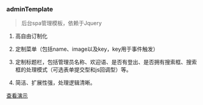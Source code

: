 ### adminTemplate
> 后台spa管理模板，依赖于Jquery

1. 高自由订制化

  1. 定制菜单（包括name、image以及key，key用于事件触发）
  2. 定制标题栏，包括管理员名称、欢迎语、是否有登出、是否拥有搜索框、搜索框的处理模式（可选表单提交型和js回调型）等。

2. 简洁、扩展性强，处理逻辑清晰。 
 
[查看演示](http://pengshengyang.cn/adminTemplate/admin.html)
